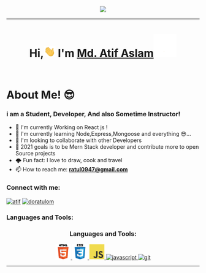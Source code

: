 <p align="center">
  <img src="https://miro.medium.com/max/2048/1*OohqW5DGh9CQS4hLY5FXzA.png" height="230"/>
</p>
<hr>
<h1 align="center">Hi,<img src="https://raw.githubusercontent.com/ABSphreak/ABSphreak/master/gifs/Hi.gif" width="30px"> I'm <a href="https://github.com/Aryagm">Md. Atif Aslam<a><img src="https://github.com/Kathryn-Jie/Kathryn-Jie/blob/main/wave.gif" width="60px"/></h1>
<Br>

<h1>About Me! 😎</h1>

### i am a Student, Developer, And also Sometime Instructor!
- 🔭  I'm currently Working on React js !
- 🌱  I'm currently learning Node,Express,Mongoose and everything 😎...
- 🗻  I'm looking to collaborate with other Developers
- 📘  2021 goals is to be Mern Stack developer and contribute more to open Source projects
- 🌩️  Fun fact: I love to draw, cook and travel
- 📫 How to reach me: **ratul0947@gmail.com**

### Connect with me:

<p align="center">

<a href="https://www.linkedin.com/in/atif-aslam-3b7203205/" target="blank"><img align="center" src="https://cdn.jsdelivr.net/npm/simple-icons@3.0.1/icons/linkedin.svg" alt="atif" height="30" width="30" /></a>
<a href="https://www.facebook.com/ami.ratul.11802/" target="blank"><img align="center" src="https://cdn.jsdelivr.net/npm/simple-icons@3.0.1/icons/facebook.svg" alt="doratulom" height="30" width="30" /></a>

</p>


### Languages and Tools:



<h3 align="center">Languages and Tools:</h3>

<p align="center"> 
  <a href="https://www.w3.org/html/" target="_blank"> 
    <img src="https://raw.githubusercontent.com/devicons/devicon/master/icons/html5/html5-original-wordmark.svg" alt="html5" width="40" height="40"/> 
  </a>
  <a href="https://www.w3schools.com/css/" target="_blank"> 
    <img src="https://raw.githubusercontent.com/devicons/devicon/master/icons/css3/css3-original-wordmark.svg" alt="css3" width="40" height="40"/> 
  </a> 
  
  <a href="https://developer.mozilla.org/en-US/docs/Web/JavaScript" target="_blank"> 
    <img src="https://raw.githubusercontent.com/devicons/devicon/master/icons/javascript/javascript-original.svg" alt="javascript" width="40" height="40"/> 
  </a> 

  
  <a href="https://reactjs.org/" target="_blank"> 
    <img src="https://cdn4.iconfinder.com/data/icons/logos-3/600/React.js_logo-512.png" alt="javascript" width="40" height="40"/> 
  </a> 

  
  <a href="https://git-scm.com/" target="_blank"> 
    <img src="https://www.vectorlogo.zone/logos/git-scm/git-scm-icon.svg" alt="git" width="40" height="40"/> 
  </a>
</p>

---
